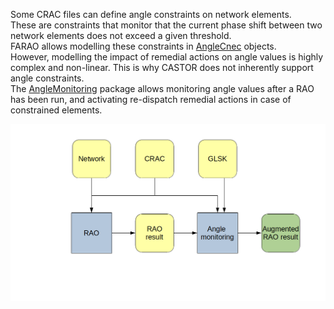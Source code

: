Some CRAC files can define angle constraints on network elements.  
These are constraints that monitor that the current phase shift between two network elements does not exceed a given
threshold.  
FARAO allows modelling these constraints in [AngleCnec](/docs/input-data/crac/json#angle-cnecs) objects.  
However, modelling the impact of remedial actions on angle values is highly complex and non-linear. This is why CASTOR
does not inherently support angle constraints.  
The [AngleMonitoring](https://github.com/powsybl/powsybl-open-rao/tree/main/monitoring/angle-monitoring)
package allows monitoring angle values after a RAO has been run, and activating re-dispatch remedial actions in case of
constrained elements.

![Angle monitoring](/assets/img/angle_monitoring.png)